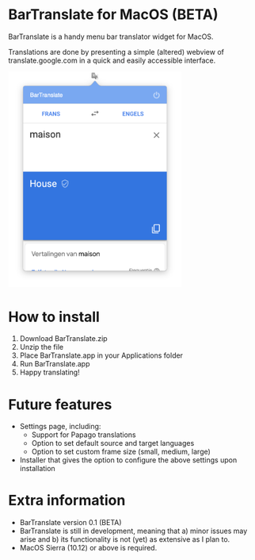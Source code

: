 # BarTranslate for MacOS (BETA)
BarTranslate is a handy menu bar translator widget for MacOS.

Translations are done by presenting a simple (altered) webview of translate.google.com in a quick and easily accessible interface.

<img src="interface-snapshot.png" alt="BarTranslate interface snapshot" width="350"/>

# How to install
1. Download BarTranslate.zip
1. Unzip the file
1. Place BarTranslate.app in your Applications folder
1. Run BarTranslate.app
1. Happy translating!

# Future features
* Settings page, including:
   * Support for Papago translations
   * Option to set default source and target languages
   * Option to set custom frame size (small, medium, large)
* Installer that gives the option to configure the above settings upon installation

# Extra information
* BarTranslate version 0.1 (BETA)
* BarTranslate is still in development, meaning that a) minor issues may arise and b) its functionality is not (yet) as extensive as I plan to.
* MacOS Sierra (10.12) or above is required.
